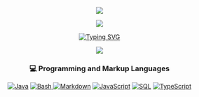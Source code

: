 <p align="center">
<img src="https://static.marketup.cn/marketup/company/151/2022/1129/cu/2809847835962369/20221129115357519-z72m99lmua3e.jfif"/>
</p>

<p align="center">
<img src="https://readme-typing-svg.demolab.com?font=Fira+Code&weight=600&size=25&duration=10&pause=1000&color=F73FA1&center=true&vCenter=true&repeat=false&width=435&lines=DokiYolo" />
</p>

<p align="center">
  <a href="https://blog.ofpp.cn"><img src="https://readme-typing-svg.demolab.com?font=Fira+Code&weight=600&size=23&duration=2000&pause=3000&color=F73FA1&center=true&vCenter=true&width=435&lines=Worst+Software+Engineer+Ever" alt="Typing SVG" /></a>
</p>

<p align="center">
  <img src="https://streak-stats.demolab.com?user=DokiYoloo&theme=swift"/>
</p>





<h3 align="center">💻 Programming and Markup Languages</h3>
<p align="center">
  <a href="https://blog.ofpp.cn"><img alt="Java" src="https://custom-icon-badges.demolab.com/badge/Java-007396.svg?logo=java&logoColor=white"></a>
  <a href="https://blog.ofpp.cn"><img alt="Bash" src="https://img.shields.io/badge/Bash-121011.svg?logo=gnu-bash&logoColor=white">
  <a href="https://blog.ofpp.cn"><img alt="Markdown" src="https://img.shields.io/badge/Markdown-000000.svg?logo=markdown&logoColor=white"></a>
  <a href="https://blog.ofpp.cn"><img alt="JavaScript" src="https://img.shields.io/badge/JavaScript-F7DF1E.svg?logo=javascript&logoColor=black"></a>
  <a href="https://blog.ofpp.cn"><img alt="SQL" src="https://custom-icon-badges.demolab.com/badge/SQL-025E8C.svg?logo=database&logoColor=white"></a>
  <a href="https://blog.ofpp.cn"><img alt="TypeScript" src="https://img.shields.io/badge/TypeScript-007ACC.svg?logo=typescript&logoColor=white"></a>
</p>
